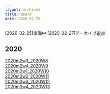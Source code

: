 ```yaml
---
layout: archives
title: board
date: 2020-02-25
---
```

[2020-02-25]準備中
[2020-02-27]アーカイブ追加
## 2020
[2020m2w3_2020W8](https://kun153.github.io/board/archives/2020m2w3_2020W8)<br>
[2020m2w4_2020W9](https://kun153.github.io/board/archives/2020m2w4_2020W9)<br>
[2020m3w1_2020W10](https://kun153.github.io/board/archives/2020m3w1_2020W10)<br>
[2020m3w2_2020W11](https://kun153.github.io/board/archives/2020m3w2_2020W11)<br>
[2020m3w3_2020W12](https://kun153.github.io/board/archives/2020m3w3_2020W12)<br>
[2020m3w4_2020W13](https://kun153.github.io/board/archives/2020m3w4_2020W13)<br>
